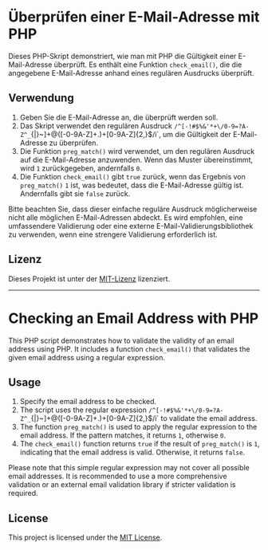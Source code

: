 # Überprüfen einer E-Mail-Adresse mit PHP

Dieses PHP-Skript demonstriert, wie man mit PHP die Gültigkeit einer E-Mail-Adresse überprüft. Es enthält eine Funktion `check_email()`, die die angegebene E-Mail-Adresse anhand eines regulären Ausdrucks überprüft.

## Verwendung

1. Geben Sie die E-Mail-Adresse an, die überprüft werden soll.
2. Das Skript verwendet den regulären Ausdruck `/^[-!#$%&'*+\/0-9=?A-Z^_`{|}~]+@([-0-9A-Z]+\.)+[0-9A-Z]{2,}$/i`, um die Gültigkeit der E-Mail-Adresse zu überprüfen.
3. Die Funktion `preg_match()` wird verwendet, um den regulären Ausdruck auf die E-Mail-Adresse anzuwenden. Wenn das Muster übereinstimmt, wird `1` zurückgegeben, andernfalls `0`.
4. Die Funktion `check_email()` gibt `true` zurück, wenn das Ergebnis von `preg_match()` `1` ist, was bedeutet, dass die E-Mail-Adresse gültig ist. Andernfalls gibt sie `false` zurück.

Bitte beachten Sie, dass dieser einfache reguläre Ausdruck möglicherweise nicht alle möglichen E-Mail-Adressen abdeckt. Es wird empfohlen, eine umfassendere Validierung oder eine externe E-Mail-Validierungsbibliothek zu verwenden, wenn eine strengere Validierung erforderlich ist.

## Lizenz

Dieses Projekt ist unter der [MIT-Lizenz](LICENSE) lizenziert.

----

# Checking an Email Address with PHP

This PHP script demonstrates how to validate the validity of an email address using PHP. It includes a function `check_email()` that validates the given email address using a regular expression.

## Usage

1. Specify the email address to be checked.
2. The script uses the regular expression `/^[-!#$%&'*+\/0-9=?A-Z^_`{|}~]+@([-0-9A-Z]+\.)+[0-9A-Z]{2,}$/i` to validate the email address.
3. The function `preg_match()` is used to apply the regular expression to the email address. If the pattern matches, it returns `1`, otherwise `0`.
4. The `check_email()` function returns `true` if the result of `preg_match()` is `1`, indicating that the email address is valid. Otherwise, it returns `false`.

Please note that this simple regular expression may not cover all possible email addresses. It is recommended to use a more comprehensive validation or an external email validation library if stricter validation is required.

## License

This project is licensed under the [MIT License](LICENSE).
